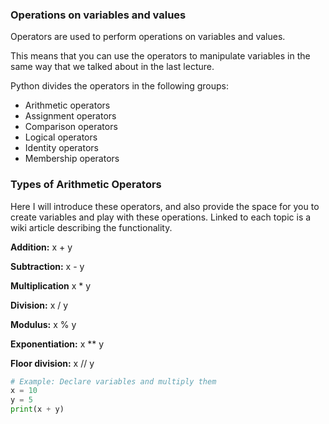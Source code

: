 ### Operations on variables and values

Operators are used to perform operations on variables and values.

This means that you can use the operators to manipulate variables in the same way that we talked about in the last lecture.


Python divides the operators in the following groups:

- Arithmetic operators
- Assignment operators
- Comparison operators
- Logical operators
- Identity operators
- Membership operators


### Types of Arithmetic Operators

Here I will introduce these operators, and also provide the space for you to create variables and play with these operations.  Linked to each topic is a wiki article describing the functionality.

**Addition:**  x + y

**Subtraction:** x - y

**Multiplication** x * y

**Division:** x / y

**Modulus:** x % y

**Exponentiation:** x ** y

**Floor division:** x // y

```python
# Example: Declare variables and multiply them
x = 10
y = 5
print(x + y)
```
